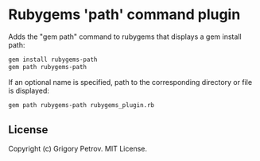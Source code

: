 # Rubygems 'path' command plugin

Adds the "gem path" command to rubygems that displays a gem install path:
```sh
gem install rubygems-path
gem path rubygems-path
```

If an optional name is specified, path to the corresponding directory or file
is displayed:
```sh
gem path rubygems-path rubygems_plugin.rb
```

## License

Copyright (c) Grigory Petrov. MIT License.
